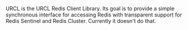 URCL is the URCL Redis Client Library. Its goal is to provide a simple
synchronous interface for accessing Redis with transparent support for
Redis Sentinel and Redis Cluster. Currently it doesn't do that.
